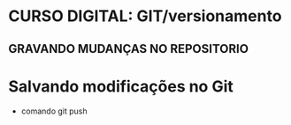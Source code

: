 # CURSO DIGITAL: GIT/versionamento

## GRAVANDO MUDANÇAS NO REPOSITORIO

# Salvando modificações no Git

* comando git push

